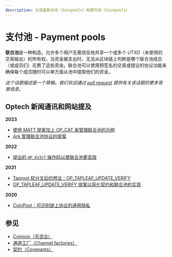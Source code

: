 ```yaml
---
description: 也涵盖联合池（Joinpools）和硬币池（Coinpools）
---
```


# 支付池 - Payment pools

**联合池**是一种构造，允许多个用户无需信任地共享一个或多个 UTXO（未使用的交易输出）的所有权。当资金被支出时，无法从区块链上判断是哪个联合池成员（或成员们）花费了这些资金。联合池可以使用预签名的交易或提议的协议功能来确保每个成员随时可以单方面从池中提取他们的资金。

_这个话题描述是一个草稿。我们欢迎通过_ [_pull request_](https://github.com/bitcoinops/bitcoinops.github.io/edit/master/\_topics/en/joinpools.md) _提供有关该话题的更多背景信息。_

## Optech 新闻通讯和网站提及

**2023**

* [使用 MATT 提案加上 OP\_CAT 来管理联合池的示例](https://bitcoinops.org/en/newsletters/2023/06/07/#using-matt-to-replicate-ctv-and-manage-joinpools)
* [Ark 管理联合池协议的提案](https://bitcoinops.org/en/newsletters/2023/05/31/#proposal-for-a-managed-joinpool-protocol)

**2022**

* [提出的 `OP_EVICT` 操作码以使联合池更高效](https://bitcoinops.org/en/newsletters/2022/03/02/#proposed-opcode-to-simplify-shared-utxo-ownership)

**2021**

* [Taproot 软分叉后的想法：OP\_TAPLEAF\_UPDATE\_VERIFY](https://bitcoinops.org/en/newsletters/2021/10/27/#op-tapleaf-update-verify)
* [OP\_TAPLEAF\_UPDATE\_VERIFY 提案以简化契约和联合池的实现](https://bitcoinops.org/en/newsletters/2021/09/15/#covenant-opcode-proposal)

**2020**

* [CoinPool：可识别链上协议的通用隐私](https://bitcoinops.org/en/newsletters/2020/06/17/#coinpool-generalized-privacy-for-identifiable-onchain-protocols)

## 参见

* [Coinjoin（币混合）](https://bitcoinops.org/en/topics/coinjoin/)
* [通道工厂（Channel factories）](https://bitcoinops.org/en/topics/channel-factories/)
* [契约（Covenants）](https://bitcoinops.org/en/topics/covenants/)
